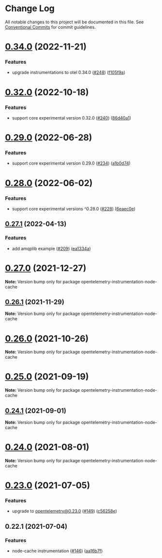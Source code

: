 # Change Log

All notable changes to this project will be documented in this file.
See [Conventional Commits](https://conventionalcommits.org) for commit guidelines.

# [0.34.0](https://github.com/aspecto-io/opentelemetry-ext-js/compare/opentelemetry-instrumentation-node-cache@0.32.0...opentelemetry-instrumentation-node-cache@0.34.0) (2022-11-21)


### Features

* upgrade instrumentations to otel 0.34.0 ([#248](https://github.com/aspecto-io/opentelemetry-ext-js/issues/248)) ([f105f9a](https://github.com/aspecto-io/opentelemetry-ext-js/commit/f105f9a70a67b7f6255375484403ad08270d9246))





# [0.32.0](https://github.com/aspecto-io/opentelemetry-ext-js/compare/opentelemetry-instrumentation-node-cache@0.29.0...opentelemetry-instrumentation-node-cache@0.32.0) (2022-10-18)


### Features

* support core experimental version 0.32.0 ([#240](https://github.com/aspecto-io/opentelemetry-ext-js/issues/240)) ([86d40a1](https://github.com/aspecto-io/opentelemetry-ext-js/commit/86d40a1c70b75ce9cb112bfd2c070bab710cca3e))





# [0.29.0](https://github.com/aspecto-io/opentelemetry-ext-js/compare/opentelemetry-instrumentation-node-cache@0.28.0...opentelemetry-instrumentation-node-cache@0.29.0) (2022-06-28)


### Features

* support core experimental version 0.29.0 ([#234](https://github.com/aspecto-io/opentelemetry-ext-js/issues/234)) ([a1b0d74](https://github.com/aspecto-io/opentelemetry-ext-js/commit/a1b0d74f2ad10fe00f7d46ff1108db2724297261))





# [0.28.0](https://github.com/aspecto-io/opentelemetry-ext-js/compare/opentelemetry-instrumentation-node-cache@0.27.1...opentelemetry-instrumentation-node-cache@0.28.0) (2022-06-02)


### Features

* support core experimental versions ^0.28.0 ([#228](https://github.com/aspecto-io/opentelemetry-ext-js/issues/228)) ([6eaec0e](https://github.com/aspecto-io/opentelemetry-ext-js/commit/6eaec0e6509edf066c6feb63504d4e9dd309c5ae))





## [0.27.1](https://github.com/aspecto-io/opentelemetry-ext-js/compare/opentelemetry-instrumentation-node-cache@0.27.0...opentelemetry-instrumentation-node-cache@0.27.1) (2022-04-13)


### Features

* add amqplib example ([#209](https://github.com/aspecto-io/opentelemetry-ext-js/issues/209)) ([ea1334a](https://github.com/aspecto-io/opentelemetry-ext-js/commit/ea1334a0c812d20ae0e3d9d9c5e8163b5b268ed3))





# [0.27.0](https://github.com/aspecto-io/opentelemetry-ext-js/compare/opentelemetry-instrumentation-node-cache@0.26.1...opentelemetry-instrumentation-node-cache@0.27.0) (2021-12-27)

**Note:** Version bump only for package opentelemetry-instrumentation-node-cache





## [0.26.1](https://github.com/aspecto-io/opentelemetry-ext-js/compare/opentelemetry-instrumentation-node-cache@0.26.0...opentelemetry-instrumentation-node-cache@0.26.1) (2021-11-29)

**Note:** Version bump only for package opentelemetry-instrumentation-node-cache





# [0.26.0](https://github.com/aspecto-io/opentelemetry-ext-js/compare/opentelemetry-instrumentation-node-cache@0.25.0...opentelemetry-instrumentation-node-cache@0.26.0) (2021-10-26)

**Note:** Version bump only for package opentelemetry-instrumentation-node-cache





# [0.25.0](https://github.com/aspecto-io/opentelemetry-ext-js/compare/opentelemetry-instrumentation-node-cache@0.24.1...opentelemetry-instrumentation-node-cache@0.25.0) (2021-09-19)

**Note:** Version bump only for package opentelemetry-instrumentation-node-cache





## [0.24.1](https://github.com/aspecto-io/opentelemetry-ext-js/compare/opentelemetry-instrumentation-node-cache@0.24.0...opentelemetry-instrumentation-node-cache@0.24.1) (2021-09-01)

**Note:** Version bump only for package opentelemetry-instrumentation-node-cache





# [0.24.0](https://github.com/aspecto-io/opentelemetry-ext-js/compare/opentelemetry-instrumentation-node-cache@0.23.0...opentelemetry-instrumentation-node-cache@0.24.0) (2021-08-01)

**Note:** Version bump only for package opentelemetry-instrumentation-node-cache





# [0.23.0](https://github.com/aspecto-io/opentelemetry-ext-js/compare/opentelemetry-instrumentation-node-cache@0.22.1...opentelemetry-instrumentation-node-cache@0.23.0) (2021-07-05)


### Features

* upgrade to opentelemetry@0.23.0 ([#149](https://github.com/aspecto-io/opentelemetry-ext-js/issues/149)) ([c56258e](https://github.com/aspecto-io/opentelemetry-ext-js/commit/c56258eba8885fa7ac9a2d26e4860c30f33fe513))





## 0.22.1 (2021-07-04)


### Features

* node-cache instrumentation ([#146](https://github.com/aspecto-io/opentelemetry-ext-js/issues/146)) ([aa16b7f](https://github.com/aspecto-io/opentelemetry-ext-js/commit/aa16b7f32cdd9624d80338ce7149fbb69edabff8))
